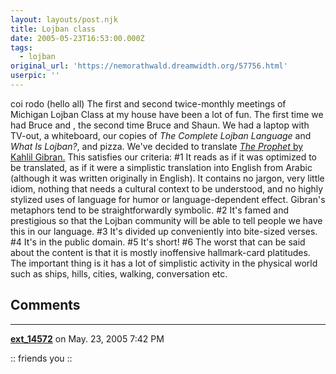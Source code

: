 ```yaml
---
layout: layouts/post.njk
title: Lojban class
date: 2005-05-23T16:53:00.000Z
tags:
  - lojban
original_url: 'https://nemorathwald.dreamwidth.org/57756.html'
userpic: ''
---
```

coi rodo (hello all) The first and second twice-monthly meetings of Michigan Lojban Class at my house have been a lot of fun. The first time we had Bruce and , the second time Bruce and Shaun. We had a laptop with TV-out, a whiteboard, our copies of _The Complete Lojban Language_ and _What Is Lojban?_, and pizza. We've decided to translate [_The Prophet_ by Kahlil Gibran.](http://www.columbia.edu/~gm84/gibtable.html) This satisfies our criteria: #1 It reads as if it was optimized to be translated, as if it were a simplistic translation into English from Arabic (although it was written originally in English). It contains no jargon, very little idiom, nothing that needs a cultural context to be understood, and no highly stylized uses of language for humor or language-dependent effect. Gibran's metaphors tend to be straightforwardly symbolic. #2 It's famed and prestigious so that the Lojban community will be able to tell people we have this in our language. #3 It's divided up conveniently into bite-sized verses. #4 It's in the public domain. #5 It's short! #6 The worst that can be said about the content is that it is mostly inoffensive hallmark-card platitudes. The important thing is it has a lot of simplistic activity in the physical world such as ships, hills, cities, walking, conversation etc.

## Comments

---

**[ext_14572](https://www.dreamwidth.org/users/ext_14572)** on May. 23, 2005 7:42 PM

:: friends you ::
